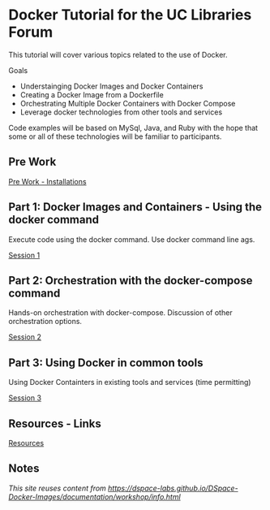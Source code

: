 # Docker Tutorial for the UC Libraries Forum
This tutorial will cover various topics related to the use of Docker.  

Goals
- Understainging Docker Images and Docker Containers
- Creating a Docker Image from a Dockerfile
- Orchestrating Multiple Docker Containers with Docker Compose
- Leverage docker technologies from other tools and services

Code examples will be based on MySql, Java, and Ruby with the hope that some or all of these technologies will be familiar to participants.

## Pre Work
[Pre Work - Installations](prework/)

## Part 1: Docker Images and Containers - Using the docker command
Execute code using the docker command.  Use docker command line ags.

[Session 1](session1/)

## Part 2: Orchestration with the docker-compose command
Hands-on orchestration with docker-compose.  Discussion of other orchestration options.

[Session 2](session2/)

## Part 3: Using Docker in common tools
Using Docker Containters in existing tools and services (time permitting)

[Session 3](session3/)

## Resources - Links
[Resources](resources/)

## Notes
_This site reuses content from https://dspace-labs.github.io/DSpace-Docker-Images/documentation/workshop/info.html_
